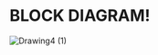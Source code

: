 # **BLOCK DIAGRAM**!

![Drawing4 (1)](https://user-images.githubusercontent.com/99134492/155558737-9dabe036-2d11-4930-b77d-33e34d541a42.png)

